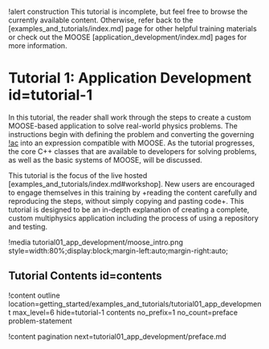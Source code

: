 !alert construction
This tutorial is incomplete, but feel free to browse the currently available content. Otherwise, refer back to the [examples_and_tutorials/index.md] page for other helpful training materials or check out the MOOSE [application_development/index.md] pages for more information.

# Tutorial 1: Application Development id=tutorial-1

In this tutorial, the reader shall work through the steps to create a custom MOOSE-based application to solve real-world physics problems. The instructions begin with defining the problem and converting the governing [!ac](PDEs) into an expression compatible with MOOSE. As the tutorial progresses, the core C++ classes that are available to developers for solving problems, as well as the basic systems of MOOSE, will be discussed.

This tutorial is the focus of the live hosted [examples_and_tutorials/index.md#workshop]. New users are encouraged to engage themselves in this training by +reading the content carefully and reproducing the steps, without simply copying and pasting code+. This tutorial is designed to be an in-depth explanation of creating a complete, custom multiphysics application including the process of using a repository and testing.

!media tutorial01_app_development/moose_intro.png
       style=width:80%;display:block;margin-left:auto;margin-right:auto;
<!--Delete this image from `large_media/` or just use it here? I think it looks kind of nice here-->

## Tutorial Contents id=contents

!content outline location=getting_started/examples_and_tutorials/tutorial01_app_development
                 max_level=6
                 hide=tutorial-1 contents
                 no_prefix=1
                 no_count=preface problem-statement

!content pagination next=tutorial01_app_development/preface.md
